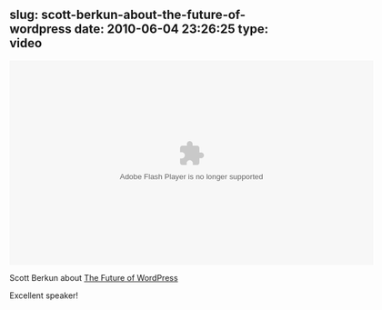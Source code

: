 slug: scott-berkun-about-the-future-of-wordpress
date: 2010-06-04 23:26:25
type: video
---

<embed src="http://v.wordpress.com/wp-content/plugins/video/flvplayer.swf?ver=1.21" type="application/x-shockwave-flash" width="640" height="360" seamlesstabbing="true" allowfullscreen="true" allowscriptaccess="always" overstretch="true" flashvars="guid=V2vLctlg&amp;width=640&amp;height=360&amp;locksize=no&amp;dynamicseek=false&amp;qc_publisherId=p-18-mFEk4J448M" title="Scott Berkun: WordPress in 2020"></embed>

Scott Berkun about [The Future of WordPress](http://www.scottberkun.com/blog/2010/the-future-of-wordpress-video/)

 Excellent speaker!
